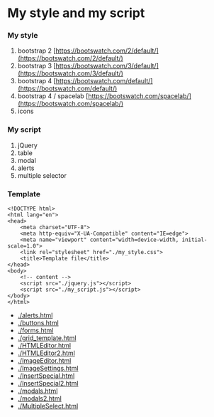 # My style and my script

### My style
1. bootstrap 2 [https://bootswatch.com/2/default/](https://bootswatch.com/2/default/)
2. bootstrap 3 [https://bootswatch.com/3/default/](https://bootswatch.com/3/default/)
3. bootstrap 4 [https://bootswatch.com/default/](https://bootswatch.com/default/)
4. bootstrap 4 / spacelab [https://bootswatch.com/spacelab/](https://bootswatch.com/spacelab/)
5. icons

### My script

1. jQuery
2. table
3. modal
4. alerts
5. multiple selector


### Template

```
<!DOCTYPE html>
<html lang="en">
<head>
	<meta charset="UTF-8">
	<meta http-equiv="X-UA-Compatible" content="IE=edge">
	<meta name="viewport" content="width=device-width, initial-scale=1.0">
	<link rel="stylesheet" href="./my_style.css">
	<title>Template file</title>
</head>
<body>
	<!-- content -->
	<script src="./jquery.js"></script>
	<script src="./my_script.js"></script>
</body>
</html>
```

- [./alerts.html](alerts.html)
- [./buttons.html](buttons.html)
- [./forms.html](forms.html)
- [./grid_template.html](grid_template.html)
- [./HTMLEditor.html](HTMLEditor.html)
- [./HTMLEditor2.html](HTMLEditor2.html)
- [./ImageEditor.html](ImageEditor.html)
- [./ImageSettings.html](ImageSettings.html)
- [./InsertSpecial.html](InsertSpecial.html)
- [./InsertSpecial2.html](InsertSpecial2.html)
- [./modals.html](modals.html)
- [./modals2.html](modals2.html)
- [./MultipleSelect.html](MultipleSelect.html)